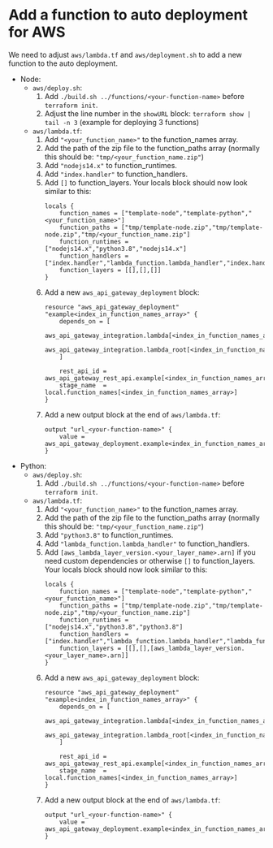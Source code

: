 # Add a function to auto deployment for AWS
We need to adjust `aws/lambda.tf` and `aws/deployment.sh` to add a new function to the auto deployment.

- Node:
    - `aws/deploy.sh`:
        1. Add `./build.sh ../functions/<your-function-name>` before `terraform init`.
        2. Adjust the line number in the `showURL` block: `terraform show | tail -n 3` (example for deploying 3 functions) 
    - `aws/lambda.tf`:
        1. Add `"<your_function_name>"` to the function_names array.
        2. Add the path of the zip file to the function_paths array (normally this should be: `"tmp/<your_function_name.zip"`)
        3. Add `"nodejs14.x"` to function_runtimes.
        4. Add `"index.handler"` to function_handlers.
        5. Add `[]` to function_layers. Your locals block should now look similar to this:
            ```
            locals {
                function_names = ["template-node","template-python","<your_function_name>"]
                function_paths = ["tmp/template-node.zip","tmp/template-node.zip","tmp/<your_function_name.zip"]
                function_runtimes = ["nodejs14.x","python3.8","nodejs14.x"]
                function_handlers = ["index.handler","lambda_function.lambda_handler","index.handler"]
                function_layers = [[],[],[]]
            }
            ```
        6. Add a new `aws_api_gateway_deployment` block:
            ```
            resource "aws_api_gateway_deployment" "example<index_in_function_names_array>" {
                depends_on = [
                    aws_api_gateway_integration.lambda[<index_in_function_names_array>],
                    aws_api_gateway_integration.lambda_root[<index_in_function_names_array>],
                ]

                rest_api_id = aws_api_gateway_rest_api.example[<index_in_function_names_array>].id
                stage_name  = local.function_names[<index_in_function_names_array>]
            }
            ```
        7. Add a new output block at the end of `aws/lambda.tf`:
            ```
            output "url_<your-function-name>" {
                value = aws_api_gateway_deployment.example<index_in_function_names_array>.invoke_url
            }
            ```
- Python:
    - `aws/deploy.sh`:
        1. Add `./build.sh ../functions/<your-function-name>` before `terraform init`.
    - `aws/lambda.tf`:
        1. Add `"<your_function_name>"` to the function_names array.
        2. Add the path of the zip file to the function_paths array (normally this should be: `"tmp/<your_function_name.zip"`)
        3. Add `"python3.8"` to function_runtimes.
        4. Add `"lambda_function.lambda_handler"` to function_handlers.
        5. Add `[aws_lambda_layer_version.<your_layer_name>.arn]` if you need custom dependencies or otherwise `[]` to function_layers. Your locals block should now look similar to this:
            ```
            locals {
                function_names = ["template-node","template-python","<your_function_name>"]
                function_paths = ["tmp/template-node.zip","tmp/template-node.zip","tmp/<your_function_name.zip"]
                function_runtimes = ["nodejs14.x","python3.8","python3.8"]
                function_handlers = ["index.handler","lambda_function.lambda_handler","lambda_function.lambda_handler"]
                function_layers = [[],[],[aws_lambda_layer_version.<your_layer_name>.arn]]
            }
            ```
        6. Add a new `aws_api_gateway_deployment` block:
            ```
            resource "aws_api_gateway_deployment" "example<index_in_function_names_array>" {
                depends_on = [
                    aws_api_gateway_integration.lambda[<index_in_function_names_array>],
                    aws_api_gateway_integration.lambda_root[<index_in_function_names_array>],
                ]

                rest_api_id = aws_api_gateway_rest_api.example[<index_in_function_names_array>].id
                stage_name  = local.function_names[<index_in_function_names_array>]
            }
            ```
        7. Add a new output block at the end of `aws/lambda.tf`:
            ```
            output "url_<your-function-name>" {
                value = aws_api_gateway_deployment.example<index_in_function_names_array>.invoke_url
            }
            ```